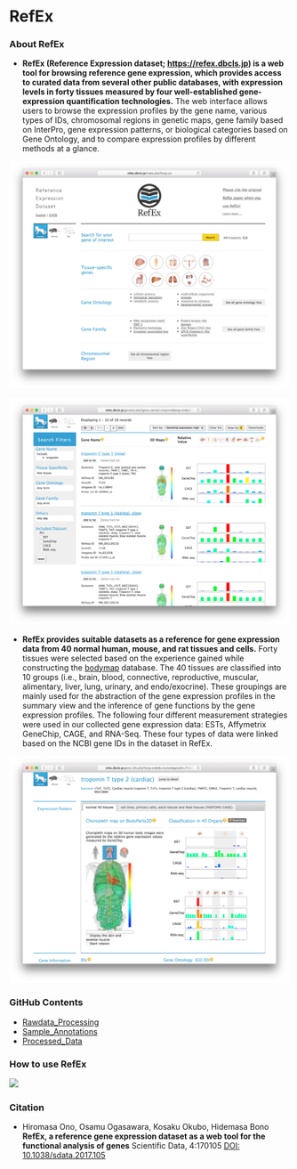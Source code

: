 # RefEx
### About RefEx

* **RefEx (Reference Expression dataset; https://refex.dbcls.jp) is a web tool for browsing reference gene expression, which provides access to curated data from several other public databases, with expression levels in forty tissues measured by four well-established gene-expression quantification technologies.** The web interface allows users to browse the expression profiles by the gene name, various types of IDs, chromosomal regions in genetic maps, gene family based on InterPro, gene expression patterns, or biological categories based on Gene Ontology, and to compare expression profiles by different methods at a glance.

![Fig-1](https://raw.githubusercontent.com/dbcls/website/master/services/images/DBCLSservices_RefEx_en_fig-1_180523.png)  

![Fig-2](https://raw.githubusercontent.com/dbcls/website/master/services/images/DBCLSservices_RefEx_en_fig-2_180523.png)

* **RefEx provides suitable datasets as a reference for gene expression data from 40 normal human, mouse, and rat tissues and cells.** Forty tissues were selected based on the experience gained while constructing the [bodymap](http://dx.doi.org/10.1093/nar/gkj137) database. The 40 tissues are classified into 10 groups (i.e., brain, blood, connective, reproductive, muscular, alimentary, liver, lung, urinary, and endo/exocrine). These groupings are mainly used for the abstraction of the gene expression profiles in the summary view and the inference of gene functions by the gene expression profiles. The following four different measurement strategies were used in our collected gene expression data: ESTs, Affymetrix GeneChip, CAGE, and RNA-Seq. These four types of data were linked based on the NCBI gene IDs in the dataset in RefEx.

![Fig-3](https://raw.githubusercontent.com/dbcls/website/master/services/images/DBCLSservices_RefEx_en_fig-3_180523.png)


### GitHub Contents
- [Rawdata_Processing](https://github.com/hiromasaono/RefEx/tree/master/Rawdata_Processing)
- [Sample_Annotations](https://github.com/hiromasaono/RefEx/tree/master/Sample_Annotations)
- [Processed_Data](https://github.com/hiromasaono/RefEx/tree/master/Processed_Data)


### How to use RefEx
[![](http://img.youtube.com/vi/Jfo0Uquz15U/0.jpg)](https://www.youtube.com/watch?v=Jfo0Uquz15U)

### Citation

* Hiromasa Ono, Osamu Ogasawara, Kosaku Okubo, Hidemasa Bono
    **RefEx, a reference gene expression dataset as a web tool for the functional analysis of genes**
    Scientific Data, 4:170105
    [DOI: 10.1038/sdata.2017.105](http://doi.org/10.1038/sdata.2017.105)
